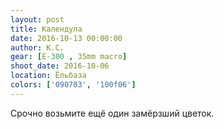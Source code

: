 ```yaml
---
layout: post
title: Календула
date: 2016-10-13 00:00:00
author: К.С.
gear: [E-300 , 35mm macro]
shoot_date: 2016-10-06
location: Ёльбаза
colors: ['090703', '100f06']
---
```


Срочно возьмите ещё один замёрзший цветок.
